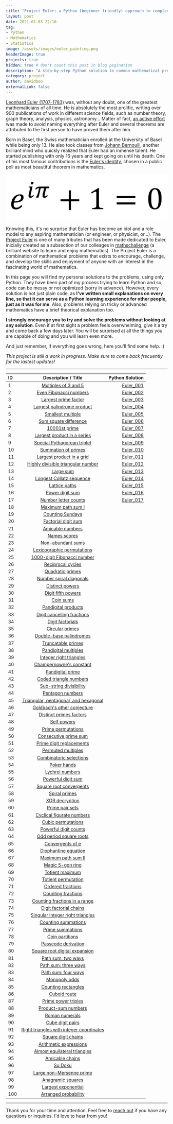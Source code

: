 ```yaml
---
title: "Project Euler: a Python (beginner friendly) approach to complex mathematical challenges"
layout: post
date: 2021-01-03 22:10
tag:
- Python
- Mathematics
- Statistics
image: /assets/images/euler_painting.png
headerImage: true
projects: true
hidden: true # don't count this post in blog pagination
description: "A step-by-step Python solution to common mathematical problems."
category: project
author: davidboo
externalLink: false
---
```

    
[Leonhard Euler (1707-1783)](https://www.euler-foundation.org/?page_id=45) was, without any doubt, one of the greatest mathematicians of all time. He is absolutely the most prolific, writing over 900 publications of work in different science fields, such as number theory, graph theory, analysis, physics, astronomy... Matter of fact, [an active effort](https://en.wikipedia.org/wiki/List_of_things_named_after_Leonhard_Euler) was made to avoid naming everything after Euler and several theorems are attributed to the first person to have proved them after him. 

Born in Basel, the Swiss mathematician enrolled at the University of Basel while being only 13. He also took classes from [Johann Bernoulli](https://en.wikipedia.org/wiki/Johann_Bernoulli), another brilliant mind who quickly realized that Euler had an inmense talent. He started publishing with only 16 years and kept going on until his death. One of his most famous contributions is the [Euler's identity](https://plus.maths.org/content/maths-minute-eulers-identity), chosen in a public poll as most beautiful theorem in mathematics.

<p align="center">
  <img src="https://github.com/David-boo/David-Boo.github.io/blob/gh-pages/assets/images/euler_identity.png?raw=true">
</p>

Knowing this, it's no surprise that Euler has become an idol and a role model to any aspiring mathematician (or engineer, or physicist, or...). The [Project Euler](https://projecteuler.net/) is one of many tributes that has been made dedicated to Euler, inicially created as a subsection of our colleages in [mathschallenge](mathschallenge.net) (a brilliant website to learn and enjoy mathematics). <span class="evidence">The Project Euler is a combination of mathematical problems that exists to encourage, challenge, and develop the skills and enjoyment of anyone with an interest in the fascinating world of mathematics.</span>

In this page you will find my personal solutions to the problems, using only Python. They have been part of my process trying to learn Python and so, code can be messy or not optimized (sorry in advance). <span class="evidence"> However, every solution is not just plain code, as **I've written small explanations on every line, so that it can serve as a Python learning experience for other people, just as it was for me**.</span> Also, problems relying on tricky or advanced mathematics have a brief theorical explanation too. 

**I strongly encourage you to try and solve the problems without looking at any solution**. Even if at first sight a problem feels overwhelming, give it a try and come back a few days later. You will be surprised at all the things you are capable of doing and you will learn even more. 

And just remember, if everything goes wrong, here you'll find some help. :)

_This project is still a work in progress. Make sure to come back frecuently for the lastest updates!_

---
    
|ID|&nbsp;&nbsp;&nbsp;&nbsp;&nbsp;&nbsp;&nbsp;&nbsp;&nbsp;&nbsp;&nbsp;&nbsp;Description / Title&nbsp;&nbsp;&nbsp;&nbsp;&nbsp;&nbsp;&nbsp;&nbsp;&nbsp;&nbsp;&nbsp;&nbsp;|Python Solution|
|:-----|:-----:|-----:|
|1|[Multiples of 3 and 5](https://projecteuler.net/problem=1)|[Euler_001](https://github.com/David-boo/Euler/blob/main/Euler_001.py)|
|2|[Even Fibonacci numbers](https://projecteuler.net/problem=2)|[Euler_002](https://github.com/David-boo/Euler/blob/main/Euler_002.py)|
|3|[Largest prime factor](https://projecteuler.net/problem=3)|[Euler_003](https://github.com/David-boo/Euler/blob/main/Euler_003.py)|
|4|[Largest palindrome product](https://projecteuler.net/problem=4)|[Euler_004](https://github.com/David-boo/Euler/blob/main/Euler_004.py)|
|5|[Smallest multiple](https://projecteuler.net/problem=5)|[Euler_005](https://github.com/David-boo/Euler/blob/main/Euler_005.py)|
|6|[Sum square difference](https://projecteuler.net/problem=6)|[Euler_006](https://github.com/David-boo/Euler/blob/main/Euler_006.py)|
|7|[10001st prime](https://projecteuler.net/problem=7)|[Euler_007](https://github.com/David-boo/Euler/blob/main/Euler_007.py)|
|8|[Largest product in a series](https://projecteuler.net/problem=8)|[Euler_008](https://github.com/David-boo/Euler/blob/main/Euler_008.py)|
|9|[Special Pythagorean triplet](https://projecteuler.net/problem=9)|[Euler_009](https://github.com/David-boo/Euler/blob/main/Euler_009.py)|
|10|[Summation of primes](https://projecteuler.net/problem=10)|[Euler_010](https://github.com/David-boo/Euler/blob/main/Euler_010.py)|
|11|[Largest product in a grid](https://projecteuler.net/problem=11)|[Euler_011](https://github.com/David-boo/Euler/blob/main/Euler_011.py)|
|12|[Highly divisible triangular number](https://projecteuler.net/problem=12)|[Euler_012](https://github.com/David-boo/Euler/blob/main/Euler_012.py)|
|13|[Large sum](https://projecteuler.net/problem=13)|[Euler_013](https://github.com/David-boo/Euler/blob/main/Euler_013.py)|
|14|[Longest Collatz sequence](https://projecteuler.net/problem=14)|[Euler_014](https://github.com/David-boo/Euler/blob/main/Euler_014.py)|
|15|[Lattice paths](https://projecteuler.net/problem=15)|[Euler_015](https://github.com/David-boo/Euler/blob/main/Euler_015.py)|
|16|[Power digit sum](https://projecteuler.net/problem=16)|[Euler_016](https://github.com/David-boo/Euler/blob/main/Euler_016.py)|
|17|[Number letter counts](https://projecteuler.net/problem=17)|[Euler_017](https://github.com/David-boo/Euler/blob/main/Euler_017.py)|
|18|[Maximum path sum I](https://projecteuler.net/problem=18)||
|19|[Counting Sundays](https://projecteuler.net/problem=19)||
|20|[Factorial digit sum](https://projecteuler.net/problem=20)||
|21|[Amicable numbers](https://projecteuler.net/problem=21)||
|22|[Names scores](https://projecteuler.net/problem=22)||
|23|[Non-abundant sums](https://projecteuler.net/problem=23)||
|24|[Lexicographic permutations](https://projecteuler.net/problem=24)||
|25|[1000-digit Fibonacci number](https://projecteuler.net/problem=25)||
|26|[Reciprocal cycles](https://projecteuler.net/problem=26)||
|27|[Quadratic primes](https://projecteuler.net/problem=27)||
|28|[Number spiral diagonals](https://projecteuler.net/problem=28)||
|29|[Distinct powers](https://projecteuler.net/problem=29)||
|30|[Digit fifth powers](https://projecteuler.net/problem=30)||
|31|[Coin sums](https://projecteuler.net/problem=31)||
|32|[Pandigital products](https://projecteuler.net/problem=32)||
|33|[Digit cancelling fractions](https://projecteuler.net/problem=33)||
|34|[Digit factorials](https://projecteuler.net/problem=34)||
|35|[Circular primes](https://projecteuler.net/problem=35)||
|36|[Double-base palindromes](https://projecteuler.net/problem=36)||
|37|[Truncatable primes](https://projecteuler.net/problem=37)||
|38|[Pandigital multiples](https://projecteuler.net/problem=38)||
|39|[Integer right triangles](https://projecteuler.net/problem=39)||
|40|[Champernowne's constant](https://projecteuler.net/problem=40)||
|41|[Pandigital prime](https://projecteuler.net/problem=41)||
|42|[Coded triangle numbers](https://projecteuler.net/problem=42)||
|43|[Sub-string divisibility](https://projecteuler.net/problem=43)||
|44|[Pentagon numbers](https://projecteuler.net/problem=44)||
|45|[Triangular, pentagonal, and hexagonal](https://projecteuler.net/problem=45)||
|46|[Goldbach's other conjecture](https://projecteuler.net/problem=46)||
|47|[Distinct primes factors](https://projecteuler.net/problem=47)||
|48|[Self powers](https://projecteuler.net/problem=48)||
|49|[Prime permutations](https://projecteuler.net/problem=49)||
|50|[Consecutive prime sum](https://projecteuler.net/problem=50)||
|51|[Prime digit replacements](https://projecteuler.net/problem=51)||
|52|[Permuted multiples](https://projecteuler.net/problem=52)||
|53|[Combinatoric selections](https://projecteuler.net/problem=53)||
|54|[Poker hands](https://projecteuler.net/problem=54)||
|55|[Lychrel numbers](https://projecteuler.net/problem=55)||
|56|[Powerful digit sum](https://projecteuler.net/problem=56)||
|57|[Square root convergents](https://projecteuler.net/problem=57)||
|58|[Spiral primes](https://projecteuler.net/problem=58)||
|59|[XOR decryption](https://projecteuler.net/problem=59)||
|60|[Prime pair sets](https://projecteuler.net/problem=60)||
|61|[Cyclical figurate numbers](https://projecteuler.net/problem=61)||
|62|[Cubic permutations](https://projecteuler.net/problem=62)||
|63|[Powerful digit counts](https://projecteuler.net/problem=63)||
|64|[Odd period square roots](https://projecteuler.net/problem=64)||
|65|[Convergents of e](https://projecteuler.net/problem=65)||
|66|[Diophantine equation](https://projecteuler.net/problem=66)||
|67|[Maximum path sum II](https://projecteuler.net/problem=67)||
|68|[Magic 5-gon ring](https://projecteuler.net/problem=68)||
|69|[Totient maximum](https://projecteuler.net/problem=69)||
|70|[Totient permutation](https://projecteuler.net/problem=70)||
|71|[Ordered fractions](https://projecteuler.net/problem=71)||
|72|[Counting fractions](https://projecteuler.net/problem=72)||
|73|[Counting fractions in a range](https://projecteuler.net/problem=73)||
|74|[Digit factorial chains](https://projecteuler.net/problem=74)||
|75|[Singular integer right triangles](https://projecteuler.net/problem=75)||
|76|[Counting summations](https://projecteuler.net/problem=76)||
|77|[Prime summations](https://projecteuler.net/problem=77)||
|78|[Coin partitions](https://projecteuler.net/problem=78)||
|79|[Passcode derivation](https://projecteuler.net/problem=79)||
|80|[Square root digital expansion](https://projecteuler.net/problem=80)||
|81|[Path sum: two ways](https://projecteuler.net/problem=81)||
|82|[Path sum: three ways](https://projecteuler.net/problem=82)||
|83|[Path sum: four ways](https://projecteuler.net/problem=83)||
|84|[Monopoly odds](https://projecteuler.net/problem=84)||
|85|[Counting rectangles](https://projecteuler.net/problem=85)||
|86|[Cuboid route](https://projecteuler.net/problem=86)||
|87|[Prime power triples](https://projecteuler.net/problem=87)||
|88|[Product-sum numbers](https://projecteuler.net/problem=88)||
|89|[Roman numerals](https://projecteuler.net/problem=89)||
|90|[Cube digit pairs](https://projecteuler.net/problem=90)||
|91|[Right triangles with integer coordinates](https://projecteuler.net/problem=91)||
|92|[Square digit chains](https://projecteuler.net/problem=92)||
|93|[Arithmetic expressions](https://projecteuler.net/problem=93)||
|94|[Almost equilateral triangles](https://projecteuler.net/problem=94)||
|95|[Amicable chains](https://projecteuler.net/problem=95)||
|96|[Su Doku](https://projecteuler.net/problem=96)||
|97|[Large non-Mersenne prime](https://projecteuler.net/problem=97)||
|98|[Anagramic squares](https://projecteuler.net/problem=98)||
|99|[Largest exponential](https://projecteuler.net/problem=99)||
|100|[Arranged probability](https://projecteuler.net/problem=100)||

---

Thank you for your time and attention. Feel free to [reach out](https://david-boo.github.io/) if you have any questions or inquiries. I'd love to hear from you!
